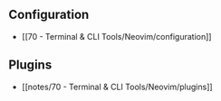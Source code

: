 
## Configuration
- [[70 - Terminal & CLI Tools/Neovim/configuration]]

## Plugins
- [[notes/70 - Terminal & CLI Tools/Neovim/plugins]]